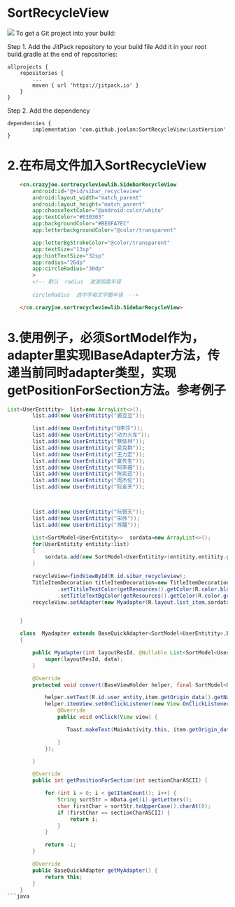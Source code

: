 # SortRecycleView
[![](https://jitpack.io/v/joelan/SortRecycleView.svg)](https://jitpack.io/#joelan/SortRecycleView)
To get a Git project into your build:

Step 1. Add the JitPack repository to your build file
Add it in your root build.gradle at the end of repositories:

	allprojects {
		repositories {
			...
			maven { url 'https://jitpack.io' }
		}
	}
Step 2. Add the dependency

	dependencies {
	        implementation 'com.github.joelan:SortRecycleView:LastVersion'
	}


# 2.在布局文件加入SortRecycleView
```html
    <cn.crazyjoe.sortrecycleviewlib.SidebarRecycleView
        android:id="@+id/sibar_recycleview"
        android:layout_width="match_parent"
        android:layout_height="match_parent"
        app:chooseTextColor="@android:color/white"
        app:textColor="#030303"
        app:backgroundColor="#BE0FA7EC"
        app:letterbackgroundColor="@color/transparent"

        app:letterBgStrokeColor="@color/transparent"
        app:textSize="13sp"
        app:hintTextSize="32sp"
        app:radius="26dp"
        app:circleRadius="30dp"
        >
        <!-- 默认  radius  波浪弧度半径
                
        circleRadius  选中字母文字圈半径  -->

    </cn.crazyjoe.sortrecycleviewlib.SidebarRecycleView>

```



# 3.使用例子，必须SortModel作为，adapter里实现IBaseAdapter方法，传递当前同时adapter类型，实现 getPositionForSection方法。参考例子

```java
List<UserEntitity>  list=new ArrayList<>();
        list.add(new UserEntitity("裘豆豆"));

        list.add(new UserEntitity("B李莎"));
        list.add(new UserEntitity("动力火车"));
        list.add(new UserEntitity("蔡依林"));
        list.add(new UserEntitity("吴克群"));
        list.add(new UserEntitity("王力宏"));
        list.add(new UserEntitity("夏先生"));
        list.add(new UserEntitity("阿李珊"));
        list.add(new UserEntitity("陈奕迅"));
        list.add(new UserEntitity("周杰伦"));
        list.add(new UserEntitity("阮金天"));



        list.add(new UserEntitity("阮银天"));
        list.add(new UserEntitity("宋伟"));
        list.add(new UserEntitity("苏醒"));

        List<SortModel<UserEntitity>>  sordata=new ArrayList<>();
        for(UserEntitity entitity:list)
        {
            sordata.add(new SortModel<UserEntitity>(entitity,entitity.getName()));
        }

        recycleView=findViewById(R.id.sibar_recycleview);
        TitleItemDecoration titleItemDecoration=new TitleItemDecoration.Builder<UserEntitity>(this,sordata)
                .setTitileTextColor(getResources().getColor(R.color.black))
                .setTitleTextBgColor(getResources().getColor(R.color.gray)).build();
        recycleView.setAdapter(new Myadapter(R.layout.list_item,sordata),sordata,titleItemDecoration);


    }

    class  Myadapter extends BaseQuickAdapter<SortModel<UserEntitity>,BaseViewHolder> implements IBaseAdapter<BaseQuickAdapter>
    {

        public Myadapter(int layoutResId, @Nullable List<SortModel<UserEntitity>> data) {
            super(layoutResId, data);
        }

        @Override
        protected void convert(BaseViewHolder helper, final SortModel<UserEntitity> item) {

            helper.setText(R.id.user_entity,item.getOrigin_data().getName());
            helper.itemView.setOnClickListener(new View.OnClickListener() {
                @Override
                public void onClick(View view) {

                   Toast.makeText(MainActivity.this, item.getOrigin_data().getName(),Toast.LENGTH_SHORT).show();

                }
            });

        }

        @Override
        public int getPositionForSection(int sectionCharASCII) {

            for (int i = 0; i < getItemCount(); i++) {
                String sortStr = mData.get(i).getLetters();
                char firstChar = sortStr.toUpperCase().charAt(0);
                if (firstChar == sectionCharASCII) {
                    return i;
                }
            }

            return -1;
        }

        @Override
        public BaseQuickAdapter getMyAdapter() {
            return this;
        }
    }
```java

